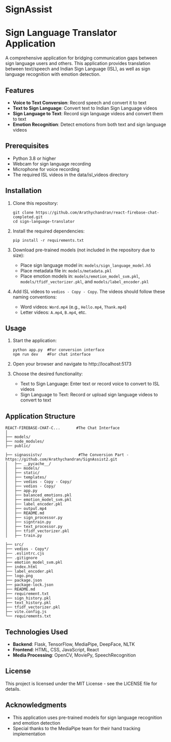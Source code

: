 # SignAssist

# Sign Language Translator Application

A comprehensive application for bridging communication gaps between sign language users and others. This application provides translation between text/speech and Indian Sign Language (ISL), as well as sign language recognition with emotion detection.

## Features

- **Voice to Text Conversion**: Record speech and convert it to text
- **Text to Sign Language**: Convert text to Indian Sign Language videos
- **Sign Language to Text**: Record sign language videos and convert them to text
- **Emotion Recognition**: Detect emotions from both text and sign language videos

## Prerequisites

- Python 3.8 or higher
- Webcam for sign language recording
- Microphone for voice recording
- The required ISL videos in the data/isl_videos directory

## Installation

1. Clone this repository:

   ```
   git clone https://github.com/Arathychandran/react-firebase-chat-completed.git
   cd sign-language-translator
   ```

2. Install the required dependencies:

   ```
   pip install -r requirements.txt
   ```

3. Download pre-trained models (not included in the repository due to size):

   - Place sign language model in: `models/sign_language_model.h5`
   - Place metadata file in: `models/metadata.pkl`
   - Place emotion models in: `models/emotion_model_svm.pkl`, `models/tfidf_vectorizer.pkl`, and `models/label_encoder.pkl`

4. Add ISL videos to `vedios - Copy - Copy`. The videos should follow these naming conventions:
   - Word videos: `Word.mp4` (e.g., `Hello.mp4`, `Thank.mp4`)
   - Letter videos: `A.mp4`, `B.mp4`, etc.

## Usage

1. Start the application:

   ```
   python app.py  #For conversion interface
   npm run dev    #For chat interface
   ```

2. Open your browser and navigate to http://localhost:5173

3. Choose the desired functionality:
   - Text to Sign Language: Enter text or record voice to convert to ISL videos
   - Sign Language to Text: Record or upload sign language videos to convert to text

## Application Structure

```
REACT-FIREBASE-CHAT-C...       #The Chat Interface
│
├── models/
├── node_modules/
├── public/

├── signassistv/                #The Conversion Part - https://github.com/Arathychandran/SignAssist2.git
│   ├── __pycache__/
│   ├── models/
│   ├── static/
│   ├── templates/
│   ├── vedios - Copy - Copy/
│   ├── vedios - Copy/
│   ├── app.py
│   ├── balanced_emotions.pkl
│   ├── emotion_model_svm.pkl
│   ├── label_encoder.pkl
│   ├── output.mp4
│   ├── README.md
│   ├── sign_processor.py
│   ├── signtrain.py
│   ├── text_processor.py
│   ├── tfidf_vectorizer.pkl
│   ├── train.py

├── src/
├── vedios - Copy*/
├── .eslintrc.cjs
├── .gitignore
├── emotion_model_svm.pkl
├── index.html
├── label_encoder.pkl
├── logo.png
├── package.json
├── package-lock.json
├── README.md
├── requirement.txt
├── sign_history.pkl
├── text_history.pkl
├── tfidf_vectorizer.pkl
├── vite.config.js
└── requirements.txt

```

## Technologies Used

- **Backend**: Flask, TensorFlow, MediaPipe, DeepFace, NLTK
- **Frontend**: HTML, CSS, JavaScript, React
- **Media Processing**: OpenCV, MoviePy, SpeechRecognition

## License

This project is licensed under the MIT License - see the LICENSE file for details.

## Acknowledgments

- This application uses pre-trained models for sign language recognition and emotion detection
- Special thanks to the MediaPipe team for their hand tracking implementation
